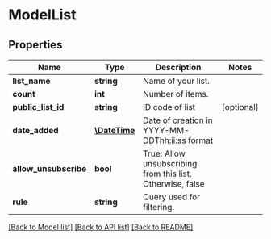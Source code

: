 # ModelList

## Properties
Name | Type | Description | Notes
------------ | ------------- | ------------- | -------------
**list_name** | **string** | Name of your list. | 
**count** | **int** | Number of items. | 
**public_list_id** | **string** | ID code of list | [optional] 
**date_added** | [**\DateTime**](\DateTime.md) | Date of creation in YYYY-MM-DDThh:ii:ss format | 
**allow_unsubscribe** | **bool** | True: Allow unsubscribing from this list. Otherwise, false | 
**rule** | **string** | Query used for filtering. | 

[[Back to Model list]](../README.md#documentation-for-models) [[Back to API list]](../README.md#documentation-for-api-endpoints) [[Back to README]](../README.md)


